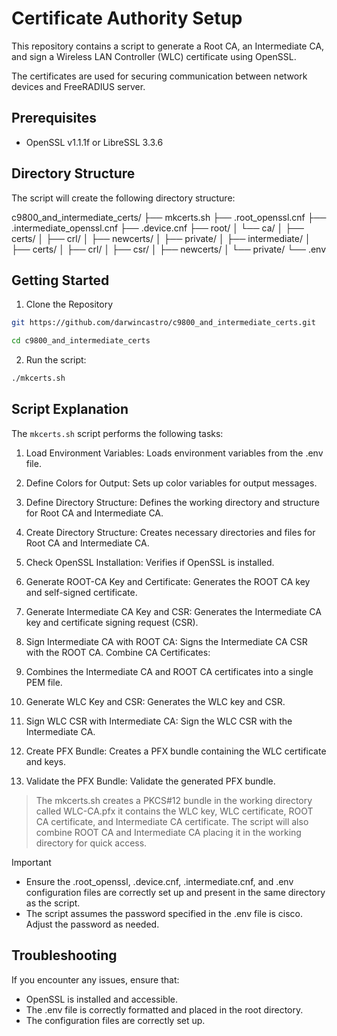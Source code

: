 # Certificate Authority Setup

This repository contains a script to generate a Root CA, an Intermediate CA, and sign a Wireless LAN Controller (WLC) certificate using OpenSSL. 

The certificates are used for securing communication between network devices and FreeRADIUS server.

## Prerequisites

- OpenSSL v1.1.1f or LibreSSL 3.3.6

## Directory Structure

The script will create the following directory structure:

c9800_and_intermediate_certs/
├── mkcerts.sh
├── .root_openssl.cnf
├── .intermediate_openssl.cnf
├── .device.cnf
├── root/
│ └── ca/
│ ├── certs/
│ ├── crl/
│ ├── newcerts/
│ ├── private/
│ ├── intermediate/
│ ├── certs/
│ ├── crl/
│ ├── csr/
│ ├── newcerts/
│ └── private/
└── .env

## Getting Started

1. Clone the Repository

```sh
git https://github.com/darwincastro/c9800_and_intermediate_certs.git

cd c9800_and_intermediate_certs
```

2. Run the script:

```sh
./mkcerts.sh
```

## Script Explanation
The `mkcerts.sh` script performs the following tasks:

1. Load Environment Variables:
    Loads environment variables from the .env file.

2. Define Colors for Output:
    Sets up color variables for output messages.

3. Define Directory Structure:
    Defines the working directory and structure for Root CA and Intermediate CA.

4. Create Directory Structure:
    Creates necessary directories and files for Root CA and Intermediate CA.

5. Check OpenSSL Installation:
    Verifies if OpenSSL is installed.

6. Generate ROOT-CA Key and Certificate:
    Generates the ROOT CA key and self-signed certificate.

7. Generate Intermediate CA Key and CSR:
    Generates the Intermediate CA key and certificate signing request (CSR).

8. Sign Intermediate CA with ROOT CA:
    Signs the Intermediate CA CSR with the ROOT CA.
Combine CA Certificates:

9. Combines the Intermediate CA and ROOT CA certificates into a single PEM file.

10. Generate WLC Key and CSR:
    Generates the WLC key and CSR.

11. Sign WLC CSR with Intermediate CA:
    Sign the WLC CSR with the Intermediate CA.

12. Create PFX Bundle:
    Creates a PFX bundle containing the WLC certificate and keys.

13. Validate the PFX Bundle:
    Validate the generated PFX bundle.

> The mkcerts.sh creates a PKCS#12 bundle in the working directory called WLC-CA.pfx it contains the WLC key, WLC certificate, ROOT CA certificate, and Intermediate CA certificate. The script will also combine ROOT CA and Intermediate CA placing it in the working directory for quick access.


> [!IMPORTANT]  
> - Ensure the .root_openssl, .device.cnf, .intermediate.cnf, and .env configuration files are correctly set up and present in the same directory as the script.
> - The script assumes the password specified in the .env file is cisco. Adjust the password as needed.


## Troubleshooting
If you encounter any issues, ensure that:

- OpenSSL is installed and accessible.
- The .env file is correctly formatted and placed in the root directory.
- The configuration files are correctly set up.


